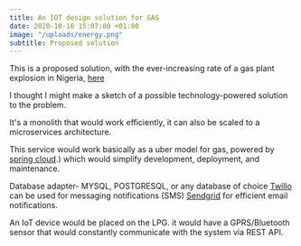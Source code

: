 ```yaml
---
title: An IOT design solution for GAS
date: 2020-10-16 15:07:00 +01:00
image: "/uploads/energy.png"
subtitle: Proposed solution
---
```


This is a proposed solution, with the ever-increasing rate of a gas plant explosion in Nigeria, [here](https://nairametrics.com/2020/10/08/breaking-gas-station-explodes-in-ipaja-lagos-claims-property-and-valuables/#:~:text=Another%20gas%20explosion%20has%20rocked,State%20Emergency%20Agency%20(LASEMA).) 

I thought I might make a sketch of a possible technology-powered solution to the problem.

It's a monolith that would work efficiently, it can also be scaled to a microservices architecture.

This service would work basically as a uber model for gas, powered by [spring cloud](https://spring.io/projects/spring-cloud#:~:text=Spring%20Cloud%20provides%20tools%20for,distributed%20sessions%2C%20cluster%20state).) which would simplify development, deployment, and maintenance. 

Database adapter- MYSQL, POSTGRESQL, or any database of choice
[Twillo](https://www.twilio.com/) can be used for messaging notifications (SMS) 
[Sendgrid](https://sendgrid.com/) for efficient email notifications.


An IoT device would be placed on the LPG. it would have a GPRS/Bluetooth sensor that would constantly communicate with the system via REST API. 






